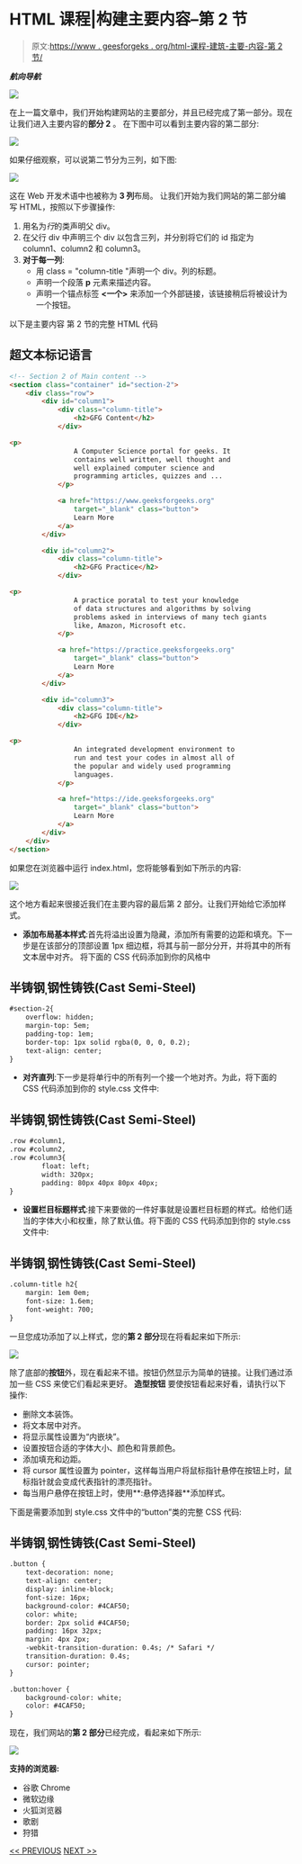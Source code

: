 # HTML 课程|构建主要内容–第 2 节

> 原文:[https://www . geesforgeks . org/html-课程-建筑-主要-内容-第 2 节/](https://www.geeksforgeeks.org/html-course-building-main-content-section-2/)

***航向导航***

![](img/ee6200269b6ea9e1f2469bd4ba2e377b.png)

在上一篇文章中，我们开始构建网站的主要部分，并且已经完成了第一部分。现在让我们进入主要内容的**部分 2** 。
在下图中可以看到主要内容的第二部分:

![](img/676a5e447d7afbdce10ee12d178014a2.png)

如果仔细观察，可以说第二节分为三列，如下图:

![](img/18d825e7cfdc3a4b4140a294f29d7b47.png)

这在 Web 开发术语中也被称为 **3 列**布局。
让我们开始为我们网站的第二部分编写 HTML，按照以下步骤操作:

1.  用名为*行*的类声明父 div。
2.  在父行 div 中声明三个 div 以包含三列，并分别将它们的 id 指定为 column1、column2 和 column3。
3.  **对于每一列**:
    *   用 class = "column-title "声明一个 div。列的标题。
    *   声明一个段落 **p** 元素来描述内容。
    *   声明一个锚点标签 **<一个>** 来添加一个外部链接，该链接稍后将被设计为一个按钮。

以下是主要内容
第 2 节的完整 HTML 代码

## 超文本标记语言

```html
<!-- Section 2 of Main content -->
<section class="container" id="section-2">
    <div class="row">
        <div id="column1">
            <div class="column-title">
                <h2>GFG Content</h2>
            </div>

<p>
                A Computer Science portal for geeks. It
                contains well written, well thought and
                well explained computer science and
                programming articles, quizzes and ...
            </p>

            <a href="https://www.geeksforgeeks.org"
                target="_blank" class="button">
                Learn More
            </a>
        </div>

        <div id="column2">
            <div class="column-title">
                <h2>GFG Practice</h2>
            </div>

<p>
                A practice poratal to test your knowledge
                of data structures and algorithms by solving
                problems asked in interviews of many tech giants
                like, Amazon, Microsoft etc.
            </p>

            <a href="https://practice.geeksforgeeks.org"
                target="_blank" class="button">
                Learn More
            </a>
        </div>

        <div id="column3">
            <div class="column-title">
                <h2>GFG IDE</h2>
            </div>

<p>
                An integrated development environment to
                run and test your codes in almost all of
                the popular and widely used programming
                languages.
            </p>

            <a href="https://ide.geeksforgeeks.org"
                target="_blank" class="button">
                Learn More
            </a>
        </div>
    </div>
</section>
```

如果您在浏览器中运行 index.html，您将能够看到如下所示的内容:

![](img/df038a4196a5e2687438a723f4a90223.png)

这个地方看起来很接近我们在主要内容的最后第 2 部分。让我们开始给它添加样式。

*   **添加布局基本样式**:首先将溢出设置为隐藏，添加所有需要的边距和填充。下一步是在该部分的顶部设置 1px 细边框，将其与前一部分分开，并将其中的所有文本居中对齐。
    将下面的 CSS 代码添加到你的风格中

## 半铸钢ˌ钢性铸铁(Cast Semi-Steel)

```html
#section-2{
    overflow: hidden;
    margin-top: 5em;
    padding-top: 1em;
    border-top: 1px solid rgba(0, 0, 0, 0.2);
    text-align: center;
}
```

*   **对齐直列**:下一步是将单行中的所有列一个接一个地对齐。为此，将下面的 CSS 代码添加到你的 style.css 文件中:

## 半铸钢ˌ钢性铸铁(Cast Semi-Steel)

```html
.row #column1,
.row #column2,
.row #column3{
        float: left;
        width: 320px;
        padding: 80px 40px 80px 40px;
}
```

*   **设置栏目标题样式**:接下来要做的一件好事就是设置栏目标题的样式。给他们适当的字体大小和权重，除了默认值。将下面的 CSS 代码添加到你的 style.css 文件中:

## 半铸钢ˌ钢性铸铁(Cast Semi-Steel)

```html
.column-title h2{
    margin: 1em 0em;
    font-size: 1.6em;
    font-weight: 700;
}
```

一旦您成功添加了以上样式，您的**第 2 部分**现在将看起来如下所示:

![](img/775f81cbca95afb222b0d8d6fddbb5d4.png)

除了底部的**按钮**外，现在看起来不错。按钮仍然显示为简单的链接。让我们通过添加一些 CSS 来使它们看起来更好。
**造型按钮**
要使按钮看起来好看，请执行以下操作:

*   删除文本装饰。
*   将文本居中对齐。
*   将显示属性设置为“内嵌块”。
*   设置按钮合适的字体大小、颜色和背景颜色。
*   添加填充和边距。
*   将 cursor 属性设置为 pointer，这样每当用户将鼠标指针悬停在按钮上时，鼠标指针就会变成代表指针的漂亮指针。
*   每当用户悬停在按钮上时，使用**:悬停选择器**添加样式。

下面是需要添加到 style.css 文件中的“button”类的完整 CSS 代码:

## 半铸钢ˌ钢性铸铁(Cast Semi-Steel)

```html
.button {
    text-decoration: none;
    text-align: center;
    display: inline-block;
    font-size: 16px;
    background-color: #4CAF50;
    color: white;
    border: 2px solid #4CAF50;
    padding: 16px 32px;
    margin: 4px 2px;
    -webkit-transition-duration: 0.4s; /* Safari */
    transition-duration: 0.4s;
    cursor: pointer;
}

.button:hover {
    background-color: white;
    color: #4CAF50;
}
```

现在，我们网站的**第 2 部分**已经完成，看起来如下所示:

![](img/61f9b70b921d0bf3e9b76e152bbf7f1b.png)

**支持的浏览器:**

*   谷歌 Chrome
*   微软边缘
*   火狐浏览器
*   歌剧
*   狩猎

[<< PREVIOUS](https://www.geeksforgeeks.org/html-course-building-main-content-section-1/) [NEXT >>](https://www.geeksforgeeks.org/html-course-building-main-content-section-3/)